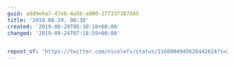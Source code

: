 ```yaml
---
guid: a8d9e6a7-47eb-4a5b-a800-277337387d45
title: '2019.08.29, 08:30'
created: '2019-08-29T06:30:10+00:00'
changed: '2019-09-24T07:18:59+00:00'


repost_of: 'https://twitter.com/nicolefv/status/1166904945628442624?s=20'
---
```


